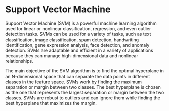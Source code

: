 # Support Vector Machine
Support Vector Machine (SVM) is a powerful machine learning algorithm used for linear or nonlinear classification, regression, and even outlier detection tasks. SVMs can be used for a variety of tasks, such as text classification, image classification, spam detection, handwriting identification, gene expression analysis, face detection, and anomaly detection. SVMs are adaptable and efficient in a variety of applications because they can manage high-dimensional data and nonlinear relationships.

The main objective of the SVM algorithm is to find the optimal hyperplane in an N-dimensional space that can separate the data points in different classes in the feature space.
SVMs work by finding the maximum separation or margin between two classes. The best hyperplane is chosen as the one that represents the largest separation or margin between the two classes. SVMs are robust to outliers and can ignore them while finding the best hyperplane that maximizes the margin.
